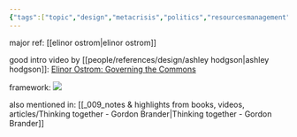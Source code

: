 ```yaml
---
{"tags":["topic","design","metacrisis","politics","resourcesmanagement","🌱"],"notestage":["🌱"],"dg-publish":true,"relevancescore":96,"created":"2024-10-06T02:42:30.065-03:00","updated":"2025-06-11T15:52:22.076-03:00","permalink":"/topics/design/commons-management/","dgPassFrontmatter":true}
---
```


major ref: [[elinor ostrom\|elinor ostrom]]

good intro video by [[people/references/design/ashley hodgson\|ashley hodgson]]: [Elinor Ostrom: Governing the Commons](https://www.youtube.com/watch?v=lIvmMRzcSvM)

framework: ![](https://i.imgur.com/Kb0DeuF.jpeg)

also mentioned in: [[_009_notes & highlights from books, videos, articles/Thinking together - Gordon Brander\|Thinking together - Gordon Brander]]